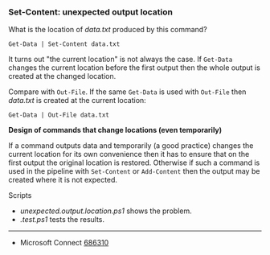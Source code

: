 
### Set-Content: unexpected output location

What is the location of *data.txt* produced by this command?

    Get-Data | Set-Content data.txt

It turns out "the current location" is not always the case. If `Get-Data`
changes the current location before the first output then the whole output is
created at the changed location.

Compare with `Out-File`. If the same `Get-Data` is used with `Out-File` then
*data.txt*  is created at the current location:

    Get-Data | Out-File data.txt

**Design of commands that change locations (even temporarily)**

If a command outputs data and temporarily (a good practice) changes the current
location for its own convenience then it has to ensure that on the first output
the original location is restored. Otherwise if such a command is used in the
pipeline with `Set-Content` or `Add-Content` then the output may be created
where it is not expected.

Scripts

- *unexpected.output.location.ps1* shows the problem.
- *.test.ps1* tests the results.

---

- Microsoft Connect [686310](https://connect.microsoft.com/PowerShell/Feedback/Details/686310)
